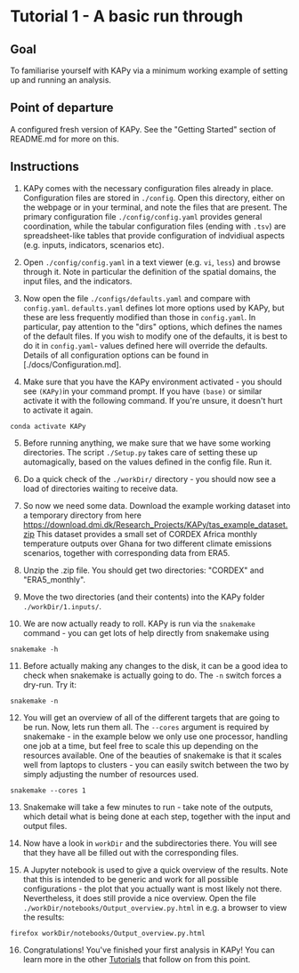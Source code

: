 # Tutorial 1 - A basic run through

## Goal

To familiarise yourself with KAPy via a minimum working example of setting up and running an analysis.

## Point of departure

A configured fresh version of KAPy. See the "Getting Started" section of README.md for more on this.

## Instructions

1. KAPy comes with the necessary configuration files already in place. Configuration files are stored in `./config`. Open this directory, either on the webpage or in your terminal, and note the files that are present. The primary configuration file `./config/config.yaml` provides general coordination, while the tabular configuration files (ending with `.tsv`) are spreadsheet-like tables that provide configuration of indvidiual aspects (e.g. inputs, indicators, scenarios etc).
  
2. Open `./config/config.yaml` in a text viewer (e.g. `vi`, `less`) and browse through it. Note in particular the definition of the spatial domains, the input files, and the indicators. 

4. Now open the file `./configs/defaults.yaml` and compare with `config.yaml`. `defaults.yaml` defines lot more options used by KAPy, but these are less frequently modified than those in `config.yaml`. In particular, pay attention to the "dirs" options, which defines the names of the default files. If you wish to modify one of the defaults, it is best to do it in `config.yaml`- values defined here will override the defaults. Details of all configuration options can be found in [./docs/Configuration.md]. 

5. Make sure that you have the KAPy environment activated - you should see `(KAPy)`in your command prompt. If you have `(base)` or similar activate it with the following command. If you're unsure, it doesn't hurt to activate it again.

```
conda activate KAPy
```

5. Before running anything, we make sure that we have some working directories. The script `./Setup.py` takes care of setting these up automagically, based on the values defined in the config file. Run it.

6. Do a quick check of the `./workDir/` directory - you should now see a load of directories waiting to receive data.


7. So now we need some data. Download the example working dataset into a temporary directory from here https://download.dmi.dk/Research_Projects/KAPy/tas_example_dataset.zip This dataset provides a small set of CORDEX Africa monthly temperature outputs over Ghana for two different climate emissions scenarios, together with corresponding data from ERA5.

8. Unzip the .zip file. You should get two directories: "CORDEX" and "ERA5_monthly".

9. Move the two directories (and their contents) into the KAPy folder `./workDir/1.inputs/`. 

10. We are now actually ready to roll. KAPy is run via the `snakemake` command - you can get lots of help directly from snakemake using

```
snakemake -h
```

11. Before actually making any changes to the disk, it can be a good idea to check when snakemake is actually going to do. The `-n` switch forces a dry-run. Try it:

```
snakemake -n
```
12. You will get an overview of all of the different targets that are going to be run. Now, lets run them all. The `--cores` argument is required by snakemake - in the example below we only use one processor, handling one job at a time, but feel free to scale this up depending on the resources available. One of the beauties of snakemake is that it scales well from laptops to clusters - you can easily switch between the two by simply adjusting the number of resources used.
```
snakemake --cores 1
```

13. Snakemake will take a few minutes to run - take note of the outputs, which detail what is being done at each step, together with the input and output files.  

14. Now have a look in `workDir` and the subdirectories there. You will see that they have all be filled out with the corresponding files.

15. A Jupyter notebook is used to give a quick overview of the results. Note that this is intended to be generic and work for all possible configurations - the plot that you actually want is most likely not there. Nevertheless, it does still provide a nice overview. Open the file `./workDir/notebooks/Output_overview.py.html` in e.g. a browser to view the results:

```
firefox workDir/notebooks/Output_overview.py.html 
```

16. Congratulations! You've finished your first analysis in KAPy! You can learn more in the other [Tutorials](README.md) that follow on from this point.
